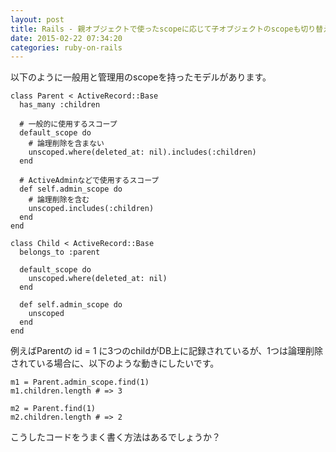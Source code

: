 ```yaml
---
layout: post
title: Rails - 親オブジェクトで使ったscopeに応じて子オブジェクトのscopeも切り替える方法を教えてください
date: 2015-02-22 07:34:20
categories: ruby-on-rails
---
```

<!-- {% raw %} -->
<p>以下のように一般用と管理用のscopeを持ったモデルがあります。</p>

<pre><code>class Parent &lt; ActiveRecord::Base
  has_many :children

  # 一般的に使用するスコープ
  default_scope do
    # 論理削除を含まない
    unscoped.where(deleted_at: nil).includes(:children)
  end

  # ActiveAdminなどで使用するスコープ
  def self.admin_scope do 
    # 論理削除を含む
    unscoped.includes(:children) 
  end
end

class Child &lt; ActiveRecord::Base
  belongs_to :parent

  default_scope do
    unscoped.where(deleted_at: nil)
  end

  def self.admin_scope do
    unscoped
  end
end
</code></pre>

<p>例えばParentの id = 1 に3つのchildがDB上に記録されているが、1つは論理削除されている場合に、以下のような動きにしたいです。</p>

<pre><code>m1 = Parent.admin_scope.find(1)
m1.children.length # =&gt; 3

m2 = Parent.find(1)
m2.children.length # =&gt; 2
</code></pre>

<p>こうしたコードをうまく書く方法はあるでしょうか？</p>
<!-- {% endraw %} -->
